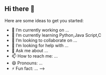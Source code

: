 ## Hi there 👋



Here are some ideas to get you started:

- 🔭 I’m currently working on ...  
- 🌱 I’m currently learning Python,Java Script,C
- 👯 I’m looking to collaborate on ...
- 🤔 I’m looking for help with ...
- 💬 Ask me about ...
- 📫 How to reach me: ...
- 😄 Pronouns: ...
- ⚡ Fun fact: ...
-->
